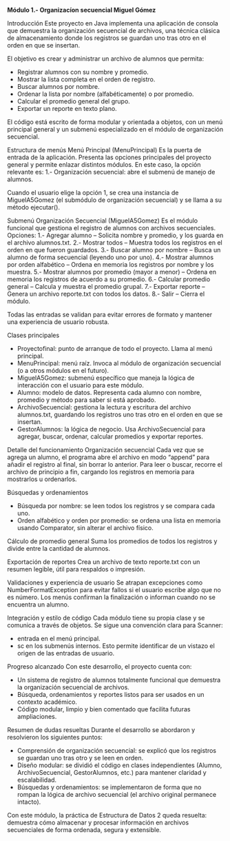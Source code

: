 **Módulo 1.- Organizacíon secuencial Miguel Gómez**

Introducción
Este proyecto en Java implementa una aplicación de consola que demuestra la organización secuencial de archivos, una técnica clásica de almacenamiento donde los registros se guardan uno tras otro en el orden en que se insertan.

El objetivo es crear y administrar un archivo de alumnos que permita:
- Registrar alumnos con su nombre y promedio.
- Mostrar la lista completa en el orden de registro.
- Buscar alumnos por nombre.
- Ordenar la lista por nombre (alfabéticamente) o por promedio.
- Calcular el promedio general del grupo.
- Exportar un reporte en texto plano.

El código está escrito de forma modular y orientada a objetos, con un menú principal general y un submenú especializado en el módulo de organización secuencial.

Estructura de menús
Menú Principal (MenuPrincipal)
Es la puerta de entrada de la aplicación. Presenta las opciones principales del proyecto general y permite enlazar distintos módulos.
En este caso, la opción relevante es:
1.- Organización secuencial: abre el submenú de manejo de alumnos.

Cuando el usuario elige la opción 1, se crea una instancia de MiguelA5Gomez (el submódulo de organización secuencial) y se llama a su método ejecutar().

Submenú Organización Secuencial (MiguelA5Gomez)
Es el módulo funcional que gestiona el registro de alumnos con archivos secuenciales. Opciones:
1.- Agregar alumno – Solicita nombre y promedio, y los guarda en el archivo alumnos.txt.
2.- Mostrar todos – Muestra todos los registros en el orden en que fueron guardados.
3.- Buscar alumno por nombre – Busca un alumno de forma secuencial (leyendo uno por uno).
4.- Mostrar alumnos por orden alfabético – Ordena en memoria los registros por nombre y los muestra.
5.- Mostrar alumnos por promedio (mayor a menor) – Ordena en memoria los registros de acuerdo a su promedio.
6.- Calcular promedio general – Calcula y muestra el promedio grupal.
7.- Exportar reporte – Genera un archivo reporte.txt con todos los datos.
8.- Salir – Cierra el módulo.

Todas las entradas se validan para evitar errores de formato y mantener una experiencia de usuario robusta.

Clases principales
- Proyectofinal: punto de arranque de todo el proyecto. Llama al menú principal.
- MenuPrincipal: menú raíz. Invoca al módulo de organización secuencial (o a otros módulos en el futuro).
- MiguelA5Gomez: submenú específico que maneja la lógica de interacción con el usuario para este módulo.
- Alumno: modelo de datos. Representa cada alumno con nombre, promedio y método para saber si está aprobado.
- ArchivoSecuencial: gestiona la lectura y escritura del archivo alumnos.txt, guardando los registros uno tras otro en el orden en que se insertan.
- GestorAlumnos: la lógica de negocio. Usa ArchivoSecuencial para agregar, buscar, ordenar, calcular promedios y exportar reportes.

Detalle del funcionamiento
Organización secuencial
Cada vez que se agrega un alumno, el programa abre el archivo en modo “append” para añadir el registro al final, sin borrar lo anterior.
Para leer o buscar, recorre el archivo de principio a fin, cargando los registros en memoria para mostrarlos u ordenarlos.

Búsquedas y ordenamientos
- Búsqueda por nombre: se leen todos los registros y se compara cada uno.
- Orden alfabético y orden por promedio: se ordena una lista en memoria usando Comparator, sin alterar el archivo físico.

Cálculo de promedio general
Suma los promedios de todos los registros y divide entre la cantidad de alumnos.

Exportación de reportes
Crea un archivo de texto reporte.txt con un resumen legible, útil para respaldos o impresión.

Validaciones y experiencia de usuario
Se atrapan excepciones como NumberFormatException para evitar fallos si el usuario escribe algo que no es número.
Los menús confirman la finalización o informan cuando no se encuentra un alumno.

Integración y estilo de código
Cada módulo tiene su propia clase y se comunica a través de objetos.
Se sigue una convención clara para Scanner:
- entrada en el menú principal.
- sc en los submenús internos.
Esto permite identificar de un vistazo el origen de las entradas de usuario.

Progreso alcanzado
Con este desarrollo, el proyecto cuenta con:
- Un sistema de registro de alumnos totalmente funcional que demuestra la organización secuencial de archivos.
- Búsqueda, ordenamientos y reportes listos para ser usados en un contexto académico.
- Código modular, limpio y bien comentado que facilita futuras ampliaciones.

Resumen de dudas resueltas
Durante el desarrollo se abordaron y resolvieron los siguientes puntos:
- Comprensión de organización secuencial: se explicó que los registros se guardan uno tras otro y se leen en orden.
- Diseño modular: se dividió el código en clases independientes (Alumno, ArchivoSecuencial, GestorAlumnos, etc.) para mantener claridad y escalabilidad.
- Búsquedas y ordenamientos: se implementaron de forma que no rompan la lógica de archivo secuencial (el archivo original permanece intacto).

Con este módulo, la práctica de Estructura de Datos 2 queda resuelta: demuestra cómo almacenar y procesar información en archivos secuenciales de forma ordenada, segura y extensible.